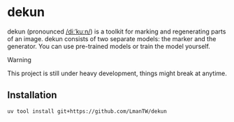 # dekun

dekun (pronounced [/diːˈkuːn/](https://ipa-reader.com/?text=%2Fdi%CB%90%CB%88ku%CB%90n%2F)) is a toolkit for marking and regenerating parts of an image. dekun consists of two separate models: the marker and the generator. You can use pre-trained models or train the model yourself.

> [!WARNING]
> This project is still under heavy development, things might break at anytime.

## Installation

```bash
uv tool install git+https://github.com/LmanTW/dekun
```
